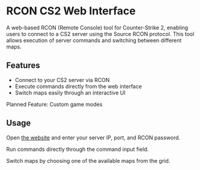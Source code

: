 # RCON CS2 Web Interface

A web-based RCON (Remote Console) tool for Counter-Strike 2, enabling users to connect to a CS2 server using the Source RCON protocol. This tool allows execution of server commands and switching between different maps.

## Features

- Connect to your CS2 server via RCON
- Execute commands directly from the web interface
- Switch maps easily through an interactive UI

Planned Feature: Custom game modes

## Usage

Open [the website](https://marekvonrogall.github.io/rcon-cs2/) and enter your server IP, port, and RCON password.

Run commands directly through the command input field.

Switch maps by choosing one of the available maps from the grid.
